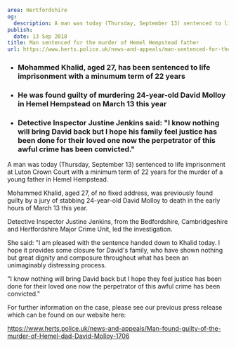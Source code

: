 ```yaml
area: Hertfordshire
og:
  description: A man was today (Thursday, September 13) sentenced to life imprisonment at Luton Crown Court with a minimum term of 22 years for the murder of a young father in Hemel Hempstead.
publish:
  date: 13 Sep 2018
title: Man sentenced for the murder of Hemel Hempstead father
url: https://www.herts.police.uk/news-and-appeals/man-sentenced-for-the-murder-of-hemel-hempstead-father-1766
```

* ### Mohammed Khalid, aged 27, has been sentenced to life imprisonment with a minumum term of 22 years

 * ### He was found guilty of murdering 24-year-old David Molloy in Hemel Hempstead on March 13 this year

 * ### Detective Inspector Justine Jenkins said: "I know nothing will bring David back but I hope his family feel justice has been done for their loved one now the perpetrator of this awful crime has been convicted."

A man was today (Thursday, September 13) sentenced to life imprisonment at Luton Crown Court with a minimum term of 22 years for the murder of a young father in Hemel Hempstead.

Mohammed Khalid, aged 27, of no fixed address, was previously found guilty by a jury of stabbing 24-year-old David Molloy to death in the early hours of March 13 this year.

Detective Inspector Justine Jenkins, from the Bedfordshire, Cambridgeshire and Hertfordshire Major Crime Unit, led the investigation.

She said: "I am pleased with the sentence handed down to Khalid today. I hope it provides some closure for David's family, who have shown nothing but great dignity and composure throughout what has been an unimaginably distressing process.

"I know nothing will bring David back but I hope they feel justice has been done for their loved one now the perpetrator of this awful crime has been convicted."

For further information on the case, please see our previous press release which can be found on our website here:

https://www.herts.police.uk/news-and-appeals/Man-found-guilty-of-the-murder-of-Hemel-dad-David-Molloy-1706
